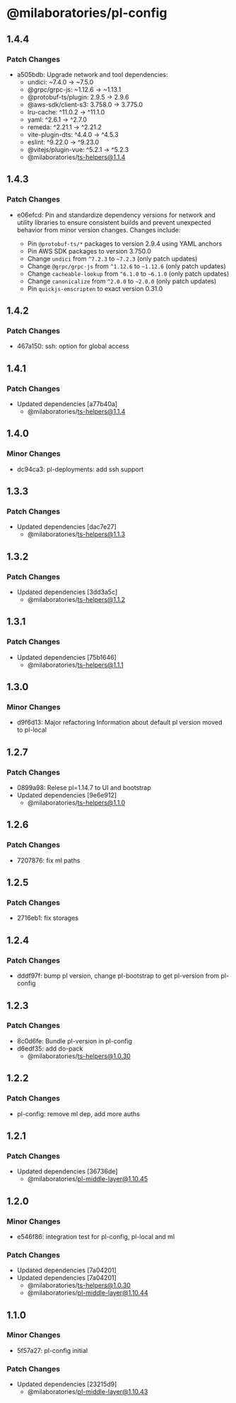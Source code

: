 # @milaboratories/pl-config

## 1.4.4

### Patch Changes

- a505bdb: Upgrade network and tool dependencies:
  - undici: ~7.4.0 → ~7.5.0
  - @grpc/grpc-js: ~1.12.6 → ~1.13.1
  - @protobuf-ts/plugin: 2.9.5 → 2.9.6
  - @aws-sdk/client-s3: 3.758.0 → 3.775.0
  - lru-cache: ^11.0.2 → ^11.1.0
  - yaml: ^2.6.1 → ^2.7.0
  - remeda: ^2.21.1 → ^2.21.2
  - vite-plugin-dts: ^4.4.0 → ^4.5.3
  - eslint: ^9.22.0 → ^9.23.0
  - @vitejs/plugin-vue: ^5.2.1 → ^5.2.3
  - @milaboratories/ts-helpers@1.1.4

## 1.4.3

### Patch Changes

- e06efcd: Pin and standardize dependency versions for network and utility libraries to ensure consistent builds and prevent unexpected behavior from minor version changes. Changes include:

  - Pin `@protobuf-ts/*` packages to version 2.9.4 using YAML anchors
  - Pin AWS SDK packages to version 3.750.0
  - Change `undici` from `^7.2.3` to `~7.2.3` (only patch updates)
  - Change `@grpc/grpc-js` from `^1.12.6` to `~1.12.6` (only patch updates)
  - Change `cacheable-lookup` from `^6.1.0` to `~6.1.0` (only patch updates)
  - Change `canonicalize` from `^2.0.0` to `~2.0.0` (only patch updates)
  - Pin `quickjs-emscripten` to exact version 0.31.0

## 1.4.2

### Patch Changes

- 467a150: ssh: option for global access

## 1.4.1

### Patch Changes

- Updated dependencies [a77b40a]
  - @milaboratories/ts-helpers@1.1.4

## 1.4.0

### Minor Changes

- dc94ca3: pl-deployments: add ssh support

## 1.3.3

### Patch Changes

- Updated dependencies [dac7e27]
  - @milaboratories/ts-helpers@1.1.3

## 1.3.2

### Patch Changes

- Updated dependencies [3dd3a5c]
  - @milaboratories/ts-helpers@1.1.2

## 1.3.1

### Patch Changes

- Updated dependencies [75b1646]
  - @milaboratories/ts-helpers@1.1.1

## 1.3.0

### Minor Changes

- d9f6d13: Major refactoring
  Information about default pl version moved to pl-local

## 1.2.7

### Patch Changes

- 0899a98: Relese pl=1.14.7 to UI and bootstrap
- Updated dependencies [9e6e912]
  - @milaboratories/ts-helpers@1.1.0

## 1.2.6

### Patch Changes

- 7207876: fix ml paths

## 1.2.5

### Patch Changes

- 2716eb1: fix storages

## 1.2.4

### Patch Changes

- dddf97f: bump pl version, change pl-bootstrap to get pl-version from pl-config

## 1.2.3

### Patch Changes

- 8c0d6fe: Bundle pl-version in pl-config
- d6edf35: add do-pack
  - @milaboratories/ts-helpers@1.0.30

## 1.2.2

### Patch Changes

- pl-config: remove ml dep, add more auths

## 1.2.1

### Patch Changes

- Updated dependencies [36736de]
  - @milaboratories/pl-middle-layer@1.10.45

## 1.2.0

### Minor Changes

- e546f86: integration test for pl-config, pl-local and ml

### Patch Changes

- Updated dependencies [7a04201]
- Updated dependencies [7a04201]
  - @milaboratories/ts-helpers@1.0.30
  - @milaboratories/pl-middle-layer@1.10.44

## 1.1.0

### Minor Changes

- 5f57a27: pl-config initial

### Patch Changes

- Updated dependencies [23215d9]
  - @milaboratories/pl-middle-layer@1.10.43

